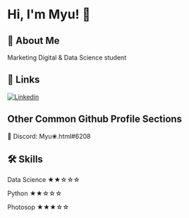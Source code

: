 
# Hi, I'm Myu! 🌸


## 📌 About Me
Marketing Digital & Data Science student


## 🔗 Links
[![Linkedin](https://img.shields.io/badge/linkedin-0A66C2?style=for-the-badge&logo=linkedin&logoColor=white)](https://www.linkedin.com/in/gabrielle-dias-rosa/)

## Other Common Github Profile Sections

👾 Discord: Myu❀.html#6208





## 🛠 Skills

Data Science ★★☆☆☆

Python  ★★☆☆☆

Photosop ★★★☆☆
